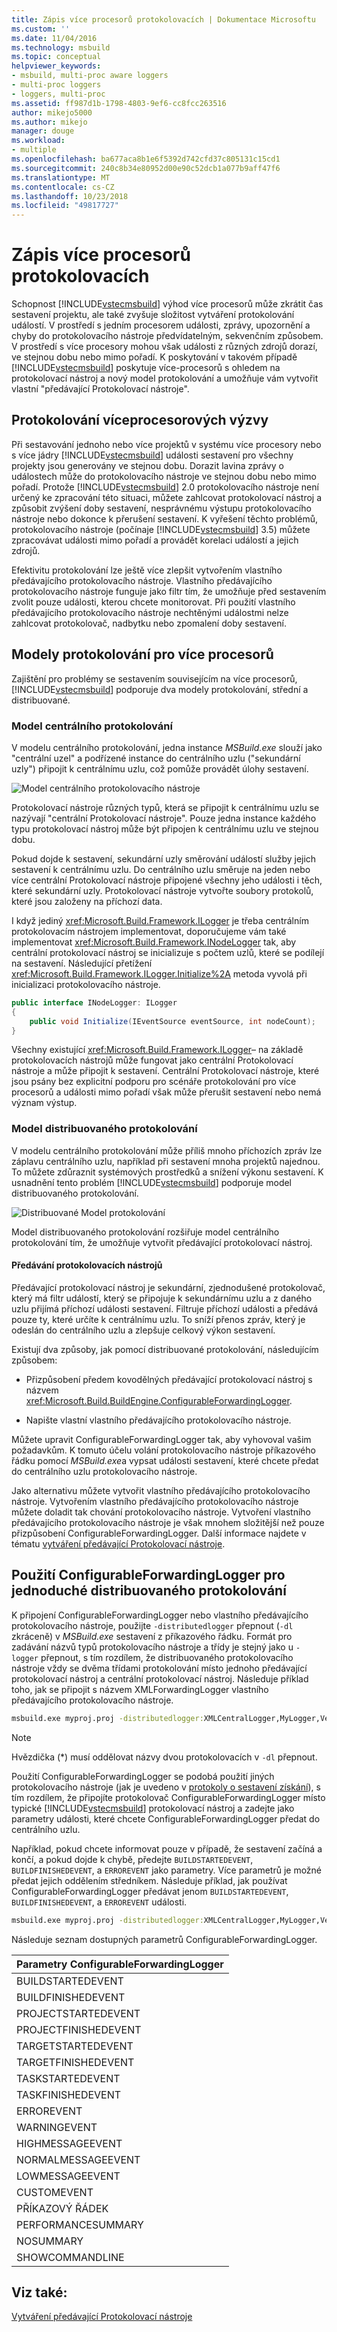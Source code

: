 ```yaml
---
title: Zápis více procesorů protokolovacích | Dokumentace Microsoftu
ms.custom: ''
ms.date: 11/04/2016
ms.technology: msbuild
ms.topic: conceptual
helpviewer_keywords:
- msbuild, multi-proc aware loggers
- multi-proc loggers
- loggers, multi-proc
ms.assetid: ff987d1b-1798-4803-9ef6-cc8fcc263516
author: mikejo5000
ms.author: mikejo
manager: douge
ms.workload:
- multiple
ms.openlocfilehash: ba677aca8b1e6f5392d742cfd37c805131c15cd1
ms.sourcegitcommit: 240c8b34e80952d00e90c52dcb1a077b9aff47f6
ms.translationtype: MT
ms.contentlocale: cs-CZ
ms.lasthandoff: 10/23/2018
ms.locfileid: "49817727"
---
```

# <a name="write-multi-processor-aware-loggers"></a>Zápis více procesorů protokolovacích
Schopnost [!INCLUDE[vstecmsbuild](../extensibility/internals/includes/vstecmsbuild_md.md)] výhod více procesorů může zkrátit čas sestavení projektu, ale také zvyšuje složitost vytváření protokolování událostí. V prostředí s jedním procesorem události, zprávy, upozornění a chyby do protokolovacího nástroje předvídatelným, sekvenčním způsobem. V prostředí s více procesory mohou však události z různých zdrojů dorazí, ve stejnou dobu nebo mimo pořadí. K poskytování v takovém případě [!INCLUDE[vstecmsbuild](../extensibility/internals/includes/vstecmsbuild_md.md)] poskytuje více-procesorů s ohledem na protokolovací nástroj a nový model protokolování a umožňuje vám vytvořit vlastní "předávající Protokolovací nástroje".  
  
## <a name="multi-processor-logging-challenges"></a>Protokolování víceprocesorových výzvy  
 Při sestavování jednoho nebo více projektů v systému více procesory nebo s více jádry [!INCLUDE[vstecmsbuild](../extensibility/internals/includes/vstecmsbuild_md.md)] události sestavení pro všechny projekty jsou generovány ve stejnou dobu. Dorazit lavina zprávy o událostech může do protokolovacího nástroje ve stejnou dobu nebo mimo pořadí. Protože [!INCLUDE[vstecmsbuild](../extensibility/internals/includes/vstecmsbuild_md.md)] 2.0 protokolovacího nástroje není určený ke zpracování této situaci, můžete zahlcovat protokolovací nástroj a způsobit zvýšení doby sestavení, nesprávnému výstupu protokolovacího nástroje nebo dokonce k přerušení sestavení. K vyřešení těchto problémů, protokolovacího nástroje (počínaje [!INCLUDE[vstecmsbuild](../extensibility/internals/includes/vstecmsbuild_md.md)] 3.5) můžete zpracovávat události mimo pořadí a provádět korelaci událostí a jejich zdrojů.  
  
 Efektivitu protokolování lze ještě více zlepšit vytvořením vlastního předávajícího protokolovacího nástroje. Vlastního předávajícího protokolovacího nástroje funguje jako filtr tím, že umožňuje před sestavením zvolit pouze události, kterou chcete monitorovat. Při použití vlastního předávajícího protokolovacího nástroje nechtěnými událostmi nelze zahlcovat protokolovač, nadbytku nebo zpomalení doby sestavení.  
  
## <a name="multi-processor-logging-models"></a>Modely protokolování pro více procesorů  
 Zajištění pro problémy se sestavením souvisejícím na více procesorů, [!INCLUDE[vstecmsbuild](../extensibility/internals/includes/vstecmsbuild_md.md)] podporuje dva modely protokolování, střední a distribuované.  
  
### <a name="central-logging-model"></a>Model centrálního protokolování  
 V modelu centrálního protokolování, jedna instance *MSBuild.exe* slouží jako "centrální uzel" a podřízené instance do centrálního uzlu ("sekundární uzly") připojit k centrálnímu uzlu, což pomůže provádět úlohy sestavení.  
  
 ![Model centrálního protokolovacího nástroje](../msbuild/media/centralnode.png "CentralNode")  
  
 Protokolovací nástroje různých typů, která se připojit k centrálnímu uzlu se nazývají "centrální Protokolovací nástroje". Pouze jedna instance každého typu protokolovací nástroj může být připojen k centrálnímu uzlu ve stejnou dobu.  
  
 Pokud dojde k sestavení, sekundární uzly směrování událostí služby jejich sestavení k centrálnímu uzlu. Do centrálního uzlu směruje na jeden nebo více centrální Protokolovací nástroje připojené všechny jeho události i těch, které sekundární uzly. Protokolovací nástroje vytvořte soubory protokolů, které jsou založeny na příchozí data.  
  
 I když jediný <xref:Microsoft.Build.Framework.ILogger> je třeba centrálním protokolovacím nástrojem implementovat, doporučujeme vám také implementovat <xref:Microsoft.Build.Framework.INodeLogger> tak, aby centrální protokolovací nástroj se inicializuje s počtem uzlů, které se podílejí na sestavení. Následující přetížení <xref:Microsoft.Build.Framework.ILogger.Initialize%2A> metoda vyvolá při inicializaci protokolovacího nástroje.  
  
```csharp
public interface INodeLogger: ILogger  
{  
    public void Initialize(IEventSource eventSource, int nodeCount);  
}  
```  
  
 Všechny existující <xref:Microsoft.Build.Framework.ILogger>– na základě protokolovacích nástrojů může fungovat jako centrální Protokolovací nástroje a může připojit k sestavení. Centrální Protokolovací nástroje, které jsou psány bez explicitní podporu pro scénáře protokolování pro více procesorů a události mimo pořadí však může přerušit sestavení nebo nemá význam výstup.  
  
### <a name="distributed-logging-model"></a>Model distribuovaného protokolování  
 V modelu centrálního protokolování může příliš mnoho příchozích zpráv lze záplavu centrálního uzlu, například při sestavení mnoha projektů najednou. To můžete zdůraznit systémových prostředků a snížení výkonu sestavení. K usnadnění tento problém [!INCLUDE[vstecmsbuild](../extensibility/internals/includes/vstecmsbuild_md.md)] podporuje model distribuovaného protokolování.  
  
 ![Distribuované Model protokolování](../msbuild/media/distnode.png "DistNode")  
  
 Model distribuovaného protokolování rozšiřuje model centrálního protokolování tím, že umožňuje vytvořit předávající protokolovací nástroj.  
  
#### <a name="forwarding-loggers"></a>Předávání protokolovacích nástrojů  
 Předávající protokolovací nástroj je sekundární, zjednodušené protokolovač, který má filtr událostí, který se připojuje k sekundárnímu uzlu a z daného uzlu přijímá příchozí události sestavení. Filtruje příchozí události a předává pouze ty, které určíte k centrálnímu uzlu. To sníží přenos zpráv, který je odeslán do centrálního uzlu a zlepšuje celkový výkon sestavení.  
  
 Existují dva způsoby, jak pomocí distribuované protokolování, následujícím způsobem:  
  
-   Přizpůsobení předem kovodělných předávající protokolovací nástroj s názvem <xref:Microsoft.Build.BuildEngine.ConfigurableForwardingLogger>.  
  
-   Napište vlastní vlastního předávajícího protokolovacího nástroje.  

Můžete upravit ConfigurableForwardingLogger tak, aby vyhovoval vašim požadavkům. K tomuto účelu volání protokolovacího nástroje příkazového řádku pomocí *MSBuild.exe*a vypsat události sestavení, které chcete předat do centrálního uzlu protokolovacího nástroje.  

Jako alternativu můžete vytvořit vlastního předávajícího protokolovacího nástroje. Vytvořením vlastního předávajícího protokolovacího nástroje můžete doladit tak chování protokolovacího nástroje. Vytvoření vlastního předávajícího protokolovacího nástroje je však mnohem složitější než pouze přizpůsobení ConfigurableForwardingLogger. Další informace najdete v tématu [vytváření předávající Protokolovací nástroje](../msbuild/creating-forwarding-loggers.md).  
  
## <a name="using-the-configurableforwardinglogger-for-simple-distributed-logging"></a>Použití ConfigurableForwardingLogger pro jednoduché distribuovaného protokolování  
 K připojení ConfigurableForwardingLogger nebo vlastního předávajícího protokolovacího nástroje, použijte `-distributedlogger` přepnout (`-dl` zkráceně) v *MSBuild.exe* sestavení z příkazového řádku. Formát pro zadávání názvů typů protokolovacího nástroje a třídy je stejný jako u `-logger` přepnout, s tím rozdílem, že distribuovaného protokolovacího nástroje vždy se dvěma třídami protokolování místo jednoho předávající protokolovací nástroj a centrální protokolovací nástroj. Následuje příklad toho, jak se připojit s názvem XMLForwardingLogger vlastního předávajícího protokolovacího nástroje.  
  
```cmd  
msbuild.exe myproj.proj -distributedlogger:XMLCentralLogger,MyLogger,Version=1.0.2,Culture=neutral*XMLForwardingLogger,MyLogger,Version=1.0.2,Culture=neutral  
```  
  
> [!NOTE]
>  Hvězdička (*) musí oddělovat názvy dvou protokolovacích v `-dl` přepnout.  
  
 Použití ConfigurableForwardingLogger se podobá použití jiných protokolovacího nástroje (jak je uvedeno v [protokoly o sestavení získání](../msbuild/obtaining-build-logs-with-msbuild.md)), s tím rozdílem, že připojíte protokolovač ConfigurableForwardingLogger místo typické [!INCLUDE[vstecmsbuild](../extensibility/internals/includes/vstecmsbuild_md.md)] protokolovací nástroj a zadejte jako parametry události, které chcete ConfigurableForwardingLogger předat do centrálního uzlu.  
  
 Například, pokud chcete informovat pouze v případě, že sestavení začíná a končí, a pokud dojde k chybě, předejte `BUILDSTARTEDEVENT`, `BUILDFINISHEDEVENT`, a `ERROREVENT` jako parametry. Více parametrů je možné předat jejich oddělením středníkem. Následuje příklad, jak používat ConfigurableForwardingLogger předávat jenom `BUILDSTARTEDEVENT`, `BUILDFINISHEDEVENT`, a `ERROREVENT` události.  
  
```cmd  
msbuild.exe myproj.proj -distributedlogger:XMLCentralLogger,MyLogger,Version=1.0.2,Culture=neutral*ConfigureableForwardingLogger,C:\My.dll;BUILDSTARTEDEVENT; BUILDFINISHEDEVENT;ERROREVENT  
```  
  
 Následuje seznam dostupných parametrů ConfigurableForwardingLogger.  
  
|Parametry ConfigurableForwardingLogger|  
| - |  
|BUILDSTARTEDEVENT|  
|BUILDFINISHEDEVENT|  
|PROJECTSTARTEDEVENT|  
|PROJECTFINISHEDEVENT|  
|TARGETSTARTEDEVENT|  
|TARGETFINISHEDEVENT|  
|TASKSTARTEDEVENT|  
|TASKFINISHEDEVENT|  
|ERROREVENT|  
|WARNINGEVENT|  
|HIGHMESSAGEEVENT|  
|NORMALMESSAGEEVENT|  
|LOWMESSAGEEVENT|  
|CUSTOMEVENT|  
|PŘÍKAZOVÝ ŘÁDEK|  
|PERFORMANCESUMMARY|  
|NOSUMMARY|  
|SHOWCOMMANDLINE|  
  
## <a name="see-also"></a>Viz také:  
 [Vytváření předávající Protokolovací nástroje](../msbuild/creating-forwarding-loggers.md)